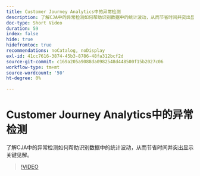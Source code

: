 ```yaml
---
title: Customer Journey Analytics中的异常检测
description: 了解CJA中的异常检测如何帮助识别数据中的统计波动，从而节省时间并突出显示关键见解。
doc-type: Short Video
duration: 59
index: false
hide: true
hidefromtoc: true
recommendations: noCatalog, noDisplay
exl-id: 41cc7616-3874-45b3-8786-48fa312bcf2d
source-git-commit: c169a205a9088da0982548d448500f15b2027c06
workflow-type: tm+mt
source-wordcount: '50'
ht-degree: 0%

---
```


# Customer Journey Analytics中的异常检测

了解CJA中的异常检测如何帮助识别数据中的统计波动，从而节省时间并突出显示关键见解。

<!-- 72_S106_3442453_58_anomaly-detection-in-customer-journey-analytics -->
>[!VIDEO](https://video.tv.adobe.com/v/3459736/?learn=on&enablevpops=true&captions=chi_hans)
